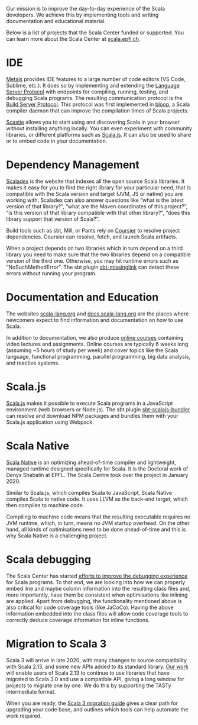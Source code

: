 Our mission is to improve the day-to-day experience of the Scala developers. We achieve this by implementing tools and writing documentation and educational material.

Below is a list of projects that the Scala Center funded or supported. You can learn more about the Scala Center at [scala.epfl.ch](https://scala.epfl.ch).

# IDE

[Metals](https://scalameta.org/metals/) provides IDE features to a large number of code editors (VS Code, Sublime, etc.). It does so by implementing and extending the [Language Server Protocol](https://microsoft.github.io/language-server-protocol/) with endpoints for compiling, running, testing, and debugging Scala programs. The resulting communication protocol is the [Build Server Protocol](https://build-server-protocol.github.io/). This protocol was first implemented in [bloop](https://scalacenter.github.io/bloop/), a Scala compiler daemon that can improve the compilation times of Scala projects.

[Scastie](https://scastie.scala-lang.org/) allows you to start using and discovering Scala in your browser without installing anything locally. You can even experiment with community libraries, or different platforms such as [Scala.js](https://www.scala-js.org/). It can also be used to share or to embed code in your documentation.

# Dependency Management

[Scaladex](https://index.scala-lang.org/) is the website that indexes all the open source Scala libraries. It makes it easy for you to find the right library for your particular need, that is compatible with the Scala version and target (JVM, JS or native) you are working with. Scaladex can also answer questions like “what is the latest version of that library?”, “what are the Maven coordinates of this project?”, “is this version of that library compatible with that other library?”, “does this library support that version of Scala?”.

Build tools such as sbt, Mill, or Pants rely on [Coursier](https://get-coursier.io/) to resolve project dependencies. Coursier can resolve, fetch, and launch Scala artifacts.

When a project depends on two libraries which in turn depend on a third library you need to make sure that the two libraries depend on a compatible version of the third one. Otherwise, you may hit runtime errors such as “NoSuchMethodError”. The sbt plugin [sbt-missinglink](https://github.com/scalacenter/sbt-missinglink) can detect these errors without running your program.

# Documentation and Education

The websites [scala-lang.org](https://www.scala-lang.org/) and [docs.scala-lang.org](https://docs.scala-lang.org/) are the places where newcomers expect to find information and documentation on how to use Scala.

In addition to documentation, we also produce [online courses](https://docs.scala-lang.org/learn.html) containing video lectures and assignments. Online courses are typically 6 weeks long (assuming ~5 hours of study per week) and cover topics like the Scala language, functional programming, parallel programming, big data analysis, and reactive systems.

# Scala.js

[Scala.js](http://www.scala-js.org/) makes it possible to execute Scala programs in a JavaScript environment (web browsers or Node.js). The sbt plugin [sbt-scalajs-bundler](https://scalacenter.github.io/scalajs-bundler/) can resolve and download NPM packages and bundles them with your Scala.js application using Webpack.

# Scala Native

[Scala Native](https://scala-native.readthedocs.io/en/v0.3.9-docs/) is an optimizing ahead-of-time compiler and lightweight, managed runtime designed specifically for Scala. It is the Doctoral work of Denys Shabalin at EPFL. The Scala Centre took over the project in January 2020.

Similar to Scala.js, which compiles Scala to JavaScript, Scala Native compiles Scala to native code. It uses LLVM as the back-end target, which then compiles to machine code.

Compiling to machine code means that the resulting executable requires no JVM runtime, which, in turn, means no JVM startup overhead. On the other hand, all kinds of optimisations need to be done ahead-of-time and this is why Scala Native is a challenging project.

# Scala debugging

The Scala Center has started [efforts to improve the debugging experience](https://github.com/scalacenter/advisoryboard/blob/master/proposals/022-jsr-45.md) for Scala programs. To that end, we are looking into how we can properly embed line and maybe column information into the resulting class files and, more importantly, have them be consistent when optimisations like inlining are applied.
Apart from debugging, the functionality mentioned above is also critical for code coverage tools (like JaCoCo). Having the above information embedded into the class files will allow code coverage tools to correctly deduce coverage information for inline functions.

# Migration to Scala 3

Scala 3 will arrive in late 2020, with many changes to source compatibility with Scala 2.13, and some new APIs added to its standard library. [Our work](https://github.com/scala/scala/pull/8865) will enable users of Scala 2.13 to continue to use libraries that have migrated to Scala 3.0 and use a compatible API, giving a long window for projects to migrate one by one. We do this by supporting the TASTy intermediate format.

When you are ready, the [Scala 3 migration guide](https://github.com/scalacenter/scala-3-migration-guide) gives a clear path for upgrading your code base, and outlines which tools can help automate the work required.

